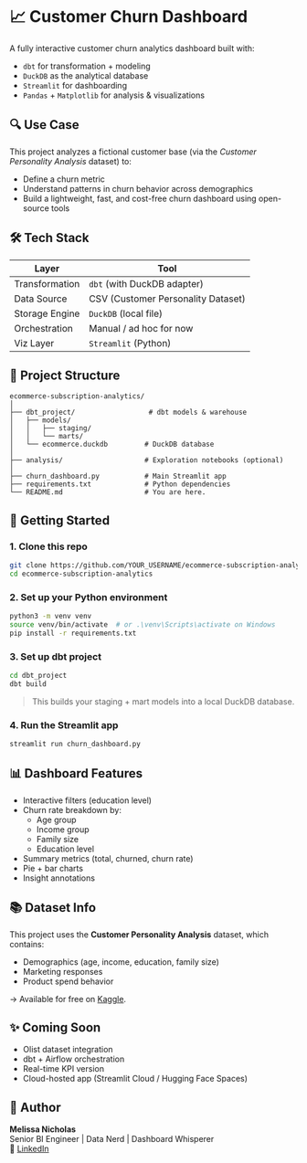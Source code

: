 
# 📈 Customer Churn Dashboard

A fully interactive customer churn analytics dashboard built with:

- `dbt` for transformation + modeling
- `DuckDB` as the analytical database
- `Streamlit` for dashboarding
- `Pandas` + `Matplotlib` for analysis & visualizations

## 🔍 Use Case

This project analyzes a fictional customer base (via the *Customer Personality Analysis* dataset) to:
- Define a churn metric
- Understand patterns in churn behavior across demographics
- Build a lightweight, fast, and cost-free churn dashboard using open-source tools

## 🛠️ Tech Stack

| Layer        | Tool             |
|--------------|------------------|
| Transformation | `dbt` (with DuckDB adapter) |
| Data Source     | CSV (Customer Personality Dataset) |
| Storage Engine  | `DuckDB` (local file) |
| Orchestration   | Manual / ad hoc for now |
| Viz Layer       | `Streamlit` (Python) |

## 📂 Project Structure

```
ecommerce-subscription-analytics/
│
├── dbt_project/                  # dbt models & warehouse
│   ├── models/
│   │   ├── staging/
│   │   └── marts/
│   └── ecommerce.duckdb         # DuckDB database
│
├── analysis/                    # Exploration notebooks (optional)
│
├── churn_dashboard.py           # Main Streamlit app
├── requirements.txt             # Python dependencies
└── README.md                    # You are here.
```

## 🚀 Getting Started

### 1. Clone this repo

```bash
git clone https://github.com/YOUR_USERNAME/ecommerce-subscription-analytics.git
cd ecommerce-subscription-analytics
```

### 2. Set up your Python environment

```bash
python3 -m venv venv
source venv/bin/activate  # or .\venv\Scripts\activate on Windows
pip install -r requirements.txt
```

### 3. Set up dbt project

```bash
cd dbt_project
dbt build
```

> This builds your staging + mart models into a local DuckDB database.

### 4. Run the Streamlit app

```bash
streamlit run churn_dashboard.py
```

## 📊 Dashboard Features

- Interactive filters (education level)
- Churn rate breakdown by:
  - Age group
  - Income group
  - Family size
  - Education level
- Summary metrics (total, churned, churn rate)
- Pie + bar charts
- Insight annotations

## 📚 Dataset Info

This project uses the **Customer Personality Analysis** dataset, which contains:

- Demographics (age, income, education, family size)
- Marketing responses
- Product spend behavior

→ Available for free on [Kaggle](https://www.kaggle.com/datasets/imakash3011/customer-personality-analysis).

## ✨ Coming Soon

- Olist dataset integration
- dbt + Airflow orchestration
- Real-time KPI version
- Cloud-hosted app (Streamlit Cloud / Hugging Face Spaces)

## 🙌 Author

**Melissa Nicholas**  
Senior BI Engineer | Data Nerd | Dashboard Whisperer  
🔗 [LinkedIn](https://www.linkedin.com/in/melissanicholas)  

